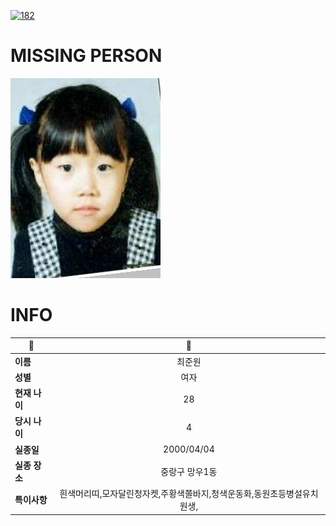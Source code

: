 [![182](https://img.shields.io/badge/%EC%8B%A4%EC%A2%85%EC%8B%A0%EA%B3%A0%EB%8A%94%20%EA%B5%AD%EB%B2%88%EC%97%86%EC%9D%B4-182-blue)](http://safe182.go.kr/index.do)

# MISSING PERSON

<img src="./missing_person.jpg">

# INFO

|🔑|💎|
|--|:--:|
|**이름**|최준원|
|**성별**|여자|
|**현재 나이**|28|
|**당시 나이**|4|
|**실종일**|2000/04/04|
|**실종 장소**|중랑구 망우1동|
|**특이사항**|흰색머리띠,모자달린청자켓,주황색쫄바지,청색운동화,동원초등병설유치원생,|
